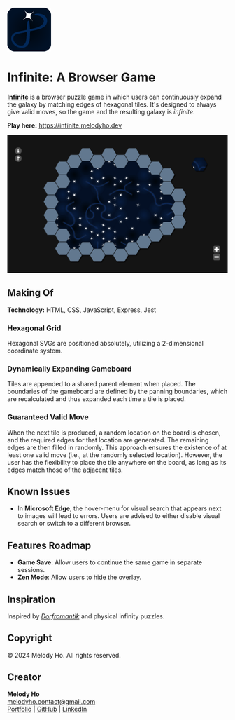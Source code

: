 ![Infinite Game logo](/readme/logo.webp "Infinite Game Logo")

# Infinite: A Browser Game

**[Infinite](https://infinite.melodyho.dev)** is a browser puzzle game in which users can continuously expand the galaxy by matching edges of hexagonal tiles. It's designed to always give valid moves, so the game and the resulting galaxy is *infinite*.

**Play here:** <https://infinite.melodyho.dev>

![Infinite Game screenshot](/readme/screenshot.webp "Infinite Game Screenshot")

## Making Of

**Technology:** HTML, CSS, JavaScript, Express, Jest

### Hexagonal Grid

Hexagonal SVGs are positioned absolutely, utilizing a 2-dimensional coordinate system.

### Dynamically Expanding Gameboard

Tiles are appended to a shared parent element when placed. The boundaries of the gameboard are defined by the panning boundaries, which are recalculated and thus expanded each time a tile is placed.

### Guaranteed Valid Move

When the next tile is produced, a random location on the board is chosen, and the required edges for that location are generated. The remaining edges are then filled in randomly. This approach ensures the existence of at least one valid move (i.e., at the randomly selected location). However, the user has the flexibility to place the tile anywhere on the board, as long as its edges match those of the adjacent tiles.

## Known Issues

- In **Microsoft Edge**, the hover-menu for visual search that appears next to images will lead to errors. Users are advised to either disable visual search or switch to a different browser.

## Features Roadmap

- **Game Save**: Allow users to continue the same game in separate sessions.
- **Zen Mode**: Allow users to hide the overlay.

## Inspiration

Inspired by *[Dorfromantik](https://toukana.com/dorfromantik/ "Dorfromantik official website")*
and physical infinity puzzles.

## Copyright

© 2024 Melody Ho. All rights reserved.

## Creator

**Melody Ho**  
<melodyho.contact@gmail.com>  
[Portfolio](https://www.melodyho.dev) | [GitHub](https://www.github.com/melody-ho) | [LinkedIn](https://www.linkedin.com/in/melodyho-dev)
